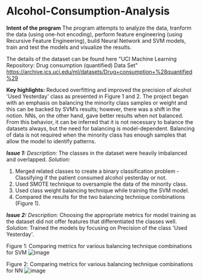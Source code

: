# Alcohol-Consumption-Analysis
**Intent of the program**
The program attempts to analyze the data, tranform the data (using one-hot encoding), perform feature engineering (using Recursive Feature Engineering), build Neural Network and SVM models, train and test the models and visualize the results.

The details of the dataset can be found here "UCI Machine Learning Repository: Drug consumption (quantified) Data Set" https://archive.ics.uci.edu/ml/datasets/Drug+consumption+%28quantified%29

**Key highlights:**
Reduced overfitting and improved the precision of alcohol 'Used Yesterday' class as presented in Figure 1 and 2. The project began with an emphasis on balancing the minority class samples or weight and this can be backed by SVM’s results; however, there was a shift in the notion. NNs, on the other hand, gave better results when not balanced. From this behavior, it can be inferred that it is not necessary to balance the datasets always, but the need for balancing is model-dependent. Balancing of data is not required when the minority class has enough samples that allow the model to identify patterns.

**_Issue 1:_**
_Description:_ The classes in the dataset were heavily imbalanced and overlapped.
_Solution:_ 
1. Merged related classes to create a binary classification problem - Classifying if the patient consumed alcohol yesterday or not.
2. Used SMOTE technique to oversample the data of the minority class.
3. Used class weight balancing technique while training the SVM model.
4. Compared the results for the two balancing technique combinations (Figure 1).

**_Issue 2:_**
_Description:_ Choosing the appropriate metrics for model training as the dataset did not offer features that differentiated the classes well.
_Solution:_ Trained the models by focusing on Precision of the class 'Used Yesterday'.

Figure 1: Comparing metrics for various balancing technique combinations for SVM
![image](https://user-images.githubusercontent.com/105256866/174124606-01d1fea4-f49b-4186-b03a-479f859598e1.png)


Figure 2: Comparing metrics for various balancing technique combinations for NN
![image](https://user-images.githubusercontent.com/105256866/174124737-ec4c49ce-ceaa-46fb-93d7-7b961fd9b207.png)




